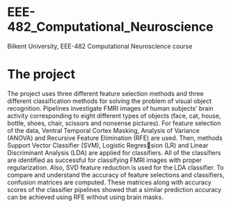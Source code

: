 # EEE-482_Computational_Neuroscience
Bilkent University, EEE-482 Computational Neuroscience course

# The project

The project uses three different feature selection methods and three different classification methods for solving the problem of visual object recognition. Pipelines investigate FMRI images of human subjects’ brain activity corresponding to eight different types of objects (face, cat, house, bottle, shoes, chair, scissors and nonsense pictures). For feature selection of the data, Ventral Temporal Cortex Masking, Analysis of Variance (ANOVA) and Recursive Feature Elimination (RFE) are used. Then, methods Support Vector Classifier (SVM), Logistic Regression (LR) and Linear Discriminant Analysis (LDA) are applied for classifiers. All of the classifiers are identified as successful for classifying FMRI images with proper regularization. Also, SVD feature reduction is used for the LDA classifier. To compare and understand the accuracy of feature selections and classifiers, confusion matrices are computed. These matrices along with accuracy scores of the classifier pipelines showed that a similar prediction accuracy can be achieved using RFE without using brain masks.
